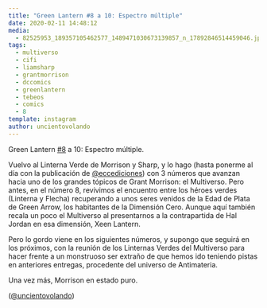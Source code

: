 ```yaml
---
title: "Green Lantern #8 a 10: Espectro múltiple"
date: 2020-02-11 14:48:12
media: 
  - 82525953_189357105462577_1489471030673139857_n_17892846514459046.jpg
tags: 
  - multiverso
  - cifi
  - liamsharp
  - grantmorrison
  - dccomics
  - greenlantern
  - tebeos
  - comics
  - 8
template: instagram
author: uncientovolando
---
```


Green Lantern [#8](/tags/8) a 10: Espectro múltiple.


Vuelvo al Linterna Verde de Morrison y Sharp, y lo hago (hasta ponerme al día con la publicación de [@eccediciones](https://instagram.com/eccediciones)) con 3 números que avanzan hacia uno de los grandes tópicos de Grant Morrison: el Multiverso. Pero antes, en el número 8, revivimos el encuentro entre los héroes verdes (Linterna y Flecha) recuperando a unos seres venidos de la Edad de Plata de Green Arrow, los habitantes de la Dimensión Cero. Aunque aquí también recala un poco el Multiverso al presentarnos a la contrapartida de Hal Jordan en esa dimensión, Xeen Lantern.


Pero lo gordo viene en los siguientes números, y supongo que seguirá en los próximos, con la reunión de los Linternas Verdes del Multiverso para hacer frente a un monstruoso ser extraño de que hemos ido teniendo pistas en anteriores entregas, procedente del universo de Antimateria.


Una vez más, Morrison en estado puro.


([@uncientovolando](https://instagram.com/uncientovolando))







